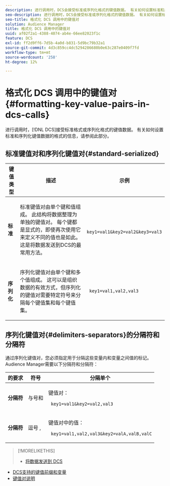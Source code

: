 ```yaml
---
description: 进行调用时，DCS会接受标准或序列化格式的键值数据。 有关如何设置标准和序列化键值数据的格式的信息，请参阅此部分。
seo-description: 进行调用时，DCS会接受标准或序列化格式的键值数据。 有关如何设置标准和序列化键值数据的格式的信息，请参阅此部分。
seo-title: 格式化 DCS 调用中的键值对
solution: Audience Manager
title: 格式化 DCS 调用中的键值对
uuid: af02f2a1-4388-4074-ab4e-66ee82023f1c
feature: DCS
exl-id: ff2d9ff6-7d5b-4a0d-b831-5d9bc79b32a1
source-git-commit: 4d3c859cc4dc5294286680b0e63c287e0409f7fd
workflow-type: tm+mt
source-wordcount: '258'
ht-degree: 12%

---
```


# 格式化 DCS 调用中的键值对 {#formatting-key-value-pairs-in-dcs-calls}

进行调用时，[!DNL DCS]接受标准格式或序列化格式的键值数据。 有关如何设置标准和序列化键值数据的格式的信息，请参阅此部分。

## 标准键值对和序列化键值对{#standard-serialized}

<table id="table_A220F9B359F34C6EA7B83618FC22EE3A"> 
 <thead> 
  <tr> 
   <th colname="col1" class="entry"> 键值类型 </th> 
   <th colname="col2" class="entry"> 描述 </th> 
   <th colname="col3" class="entry"> 示例 </th> 
  </tr> 
 </thead>
 <tbody> 
  <tr> 
   <td colname="col1"> <b>标准</b> </td> 
   <td colname="col2"> <p>标准键值对由单个键和值组成。 此结构将数据整理为单独的键值对。 每个键都是显式的，即使再次使用它来定义不同的值也是如此。 这是将数据发送到DCS的最常用方法。 </p> </td>
   <td colname="col3"> <code> key1=val1&amp;key2=val2&amp;key3=val3</code> </td>
  </tr>
  <tr> 
   <td colname="col1"> <b>序列化</b> </td> 
   <td colname="col2"> <p>序列化键值对由单个键和多个值组成。 这可以是组织数据的有效方式，但序列化的键值对需要特定符号来分隔每个键值集和每个键值集。 </p> </td> 
   <td colname="col3"> <code> key1=val1,val2,val3</code> </td> 
  </tr>
 </tbody>
</table>

## 序列化键值对{#delimiters-separators}的分隔符和分隔符

通过序列化键值对，您必须指定用于分隔这些变量内和变量之间值的标记。 Audience Manager需要以下分隔符和分隔符：

<table id="table_8FD4E6B9506943AEA619D4089913ECBC"> 
 <thead> 
  <tr> 
   <th colname="col1" class="entry"> 的要求 </th> 
   <th colname="col2" class="entry"> 符号 </th> 
   <th colname="col3" class="entry"> 分隔单个 </th> 
  </tr>
 </thead>
 <tbody> 
  <tr> 
   <td colname="col1"><b>分隔符</b> </td> 
   <td colname="col2"> 与号和 </td> 
   <td colname="col3"> <p>键值对： </p> <p><code> key1=val1&amp;key2=val2,val3</code> </p> </td> 
  </tr> 
  <tr> 
   <td colname="col1"><b>分隔符</b> </td> 
   <td colname="col2"> 逗号 , </td> 
   <td colname="col3"> <p>键值对中的值： </p> <p><code> key1=val1,val2,val3&amp;key2=valA,valB,valC</code> </p> </td> 
  </tr> 
 </tbody> 
</table>

>[!MORELIKETHIS]
>
>* [将数据发送到 DCS](../../../api/dcs-intro/dcs-event-calls/dcs-url-send.md)
* [DCS支持的键值前缀和变量](../../../api/dcs-intro/dcs-api-reference/dcs-keys.md)
* [键值对说明](../../../reference/key-value-pairs-explained.md)

